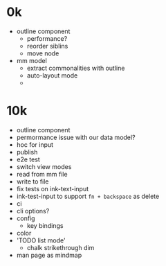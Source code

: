 # 0k

- outline component
  - performance?
  - reorder siblins
  - move node
- mm model
  - extract commonalities with outline
  - auto-layout mode
  -

# 10k

- outline component
- permormance issue with our data model?
- hoc for input
- publish
- e2e test
- switch view modes
- read from mm file
- write to file
- fix tests on ink-text-input
- ink-test-input to support `fn + backspace` as delete
- ci
- cli options?
- config
  - key bindings
- color
- 'TODO list mode'
  - chalk strikethrough dim
- man page as mindmap
